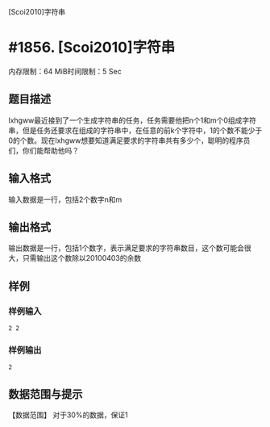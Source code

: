 [Scoi2010]字符串

# #1856. [Scoi2010]字符串

内存限制：64 MiB时间限制：5 Sec

## 题目描述

lxhgww最近接到了一个生成字符串的任务，任务需要他把n个1和m个0组成字符串，但是任务还要求在组成的字符串中，在任意的前k个字符中，1的个数不能少于0的个数。现在lxhgww想要知道满足要求的字符串共有多少个，聪明的程序员们，你们能帮助他吗？

## 输入格式

输入数据是一行，包括2个数字n和m

## 输出格式

输出数据是一行，包括1个数字，表示满足要求的字符串数目，这个数可能会很大，只需输出这个数除以20100403的余数

## 样例

### 样例输入

    
    2 2
    
    

### 样例输出

    
    2
    
    
    

## 数据范围与提示

【数据范围】
对于30%的数据，保证1
